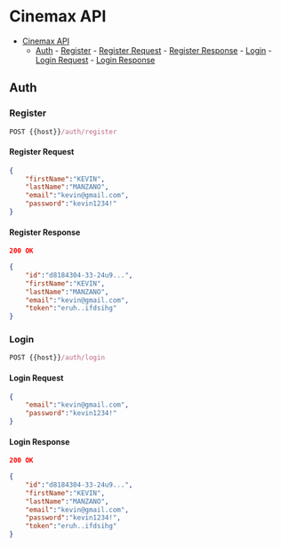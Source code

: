 # Cinemax API

- [Cinemax API](#cinemax-api)
  - [Auth](#auth)
        - [Register](#register)
            - [Register Request](#register-request)
            - [Register Response](#register-response)
        - [Login](#login)
            - [Login Request](#login-request)
            - [Login Response](#login-response)

## Auth

### Register

```js
POST {{host}}/auth/register
```

#### Register Request

```json
{
    "firstName":"KEVIN",
    "lastName":"MANZANO",
    "email":"kevin@gmail.com",
    "password":"kevin1234!"
}
```

#### Register Response

```json
200 OK
```

```json
{
    "id":"d8184304-33-24u9...",
    "firstName":"KEVIN",
    "lastName":"MANZANO",
    "email":"kevin@gmail.com",
    "token":"eruh..ifdsihg"
}
```

### Login

```js
POST {{host}}/auth/login 
```

#### Login Request

```json
{
    "email":"kevin@gmail.com",
    "password":"kevin1234!"
}
```

#### Login Response

```json
200 OK
```

```json
{
    "id":"d8184304-33-24u9...",
    "firstName":"KEVIN",
    "lastName":"MANZANO",
    "email":"kevin@gmail.com",
    "password":"kevin1234!",
    "token":"eruh..ifdsihg"
}
```
